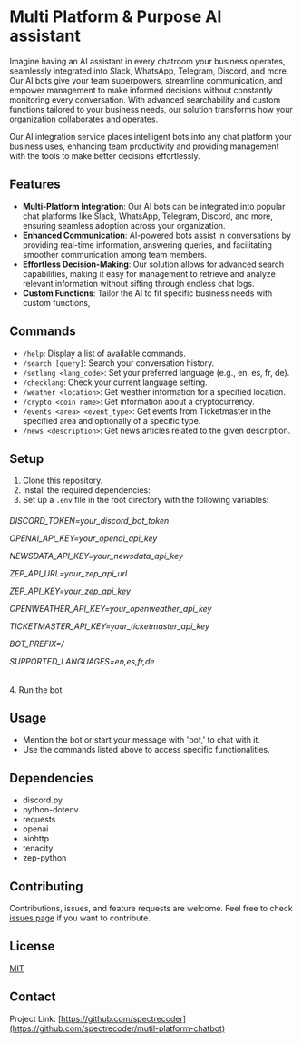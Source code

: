 # Multi Platform & Purpose AI assistant

Imagine having an AI assistant in every chatroom your business operates, seamlessly integrated into Slack, WhatsApp, Telegram, Discord, and more. Our AI bots give your team superpowers, streamline communication, and empower management to make informed decisions without constantly monitoring every conversation. With advanced searchability and custom functions tailored to your business needs, our solution transforms how your organization collaborates and operates.

Our AI integration service places intelligent bots into any chat platform your business uses, enhancing team productivity and providing management with the tools to make better decisions effortlessly.

## Features

- **Multi-Platform Integration**: Our AI bots can be integrated into popular chat platforms like Slack, WhatsApp, Telegram, Discord, and more, ensuring seamless adoption across your organization.
- **Enhanced Communication**: AI-powered bots assist in conversations by providing real-time information, answering queries, and facilitating smoother communication among team members.
- **Effortless Decision-Making**: Our solution allows for advanced search capabilities, making it easy for management to retrieve and analyze relevant information without sifting through endless chat logs.
- **Custom Functions**: Tailor the AI to fit specific business needs with custom functions, 

## Commands

- `/help`: Display a list of available commands.
- `/search [query]`: Search your conversation history.
- `/setlang <lang_code>`: Set your preferred language (e.g., en, es, fr, de).
- `/checklang`: Check your current language setting.
- `/weather <location>`: Get weather information for a specified location.
- `/crypto <coin name>`: Get information about a cryptocurrency.
- `/events <area> <event_type>`: Get events from Ticketmaster in the specified area and optionally of a specific type.
- `/news <description>`: Get news articles related to the given description.

## Setup

1. Clone this repository.
2. Install the required dependencies:
3. Set up a `.env` file in the root directory with the following variables:
<h6>
</p>
DISCORD_TOKEN=your_discord_bot_token</p>
OPENAI_API_KEY=your_openai_api_key</p>
NEWSDATA_API_KEY=your_newsdata_api_key</p>
ZEP_API_URL=your_zep_api_url</p>
ZEP_API_KEY=your_zep_api_key</p>
OPENWEATHER_API_KEY=your_openweather_api_key</p>
TICKETMASTER_API_KEY=your_ticketmaster_api_key</p>
BOT_PREFIX=/</p>
SUPPORTED_LANGUAGES=en,es,fr,de</p>
</h6>
4. Run the bot

## Usage

- Mention the bot or start your message with 'bot,' to chat with it.
- Use the commands listed above to access specific functionalities.

## Dependencies

- discord.py
- python-dotenv
- requests
- openai
- aiohttp
- tenacity
- zep-python

## Contributing

Contributions, issues, and feature requests are welcome. Feel free to check [issues page](https://github.com/spectrecoder/mutil-platform-chatbot/issues) if you want to contribute.

## License

[MIT](https://choosealicense.com/licenses/mit/)

## Contact

Project Link: [https://github.com/spectrecoder](https://github.com/spectrecoder/mutil-platform-chatbot)
